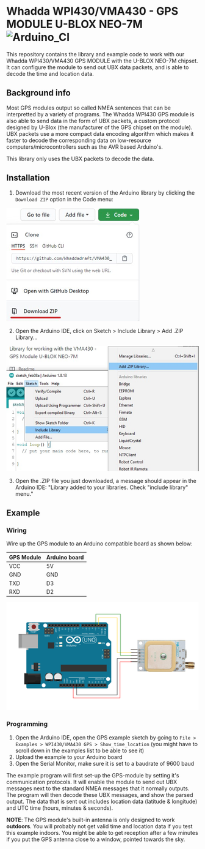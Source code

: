 # Whadda WPI430/VMA430 - GPS MODULE U-BLOX NEO-7M ![Arduino_CI](https://github.com/Whaddadraft/VMA430_GPS_Module/workflows/Arduino_CI/badge.svg)

This repository contains the library and example code to work with our Whadda WPI430/VMA430 GPS MODULE with the U-BLOX NEO-7M chipset. It can configure the module to send out UBX data packets, and is able to decode the time and location data.

## Background info

Most GPS modules output so called NMEA sentences that can be interpretted by a variety of programs. The Whadda WPI430 GPS module is also able to send data in the form of UBX packets, a custom protocol designed by U-Blox (the manufacturer of the GPS chipset on the module). 
UBX packets use a more compact data encoding algorithm which makes it faster to decode the corresponding data on low-resource computers/microcontrollers such as the AVR based Arduino's. 

This library only uses the UBX packets to decode the data.


## Installation

1. Download the most recent version of the Arduino library by clicking the ```Download ZIP``` option in the Code menu:

![](./extras/images/download.jpg)

2. Open the Arduino IDE, click on Sketch > Include Library > Add .ZIP Library...

![](./extras/images/add_library.jpg)

3. Open the .ZIP file you just downloaded, a message should appear in the Arduino IDE: "Library added to your libraries. Check "include library" menu."

## Example

### Wiring
Wire up the GPS module to an Arduino compatible board as shown below:

|GPS Module|Arduino board|
|----------|-------------|
|VCC|5V|
|GND|GND|
|TXD|D3|
|RXD|D2|

![](./extras/images/wiring_diagram.png)

### Programming

1. Open the Arduino IDE, open the GPS example sketch by going to ```File > Examples > WPI430/VMA430 GPS > Show_time_location``` (you might have to scroll down in the examples list to be able to see it)
2. Upload the example to your Arduino board
3. Open the Serial Monitor, make sure it is set to a baudrate of 9600 baud

The example program will first set-up the GPS-module by setting it's communication protocols. It will enable the module to send out UBX messages next to the standard NMEA messages that it normally outputs.
The program will then decode these UBX messages, and show the parsed output. The data that is sent out includes location data (latitude & longitude) and UTC time (hours, minutes & seconds).

**NOTE**: The GPS module's built-in antenna is only designed to work **outdoors**. You will probably not get valid time and location data if you test this example indoors. You might be able to get reception after a few minutes if you put the GPS antenna close to a window, pointed towards the sky.